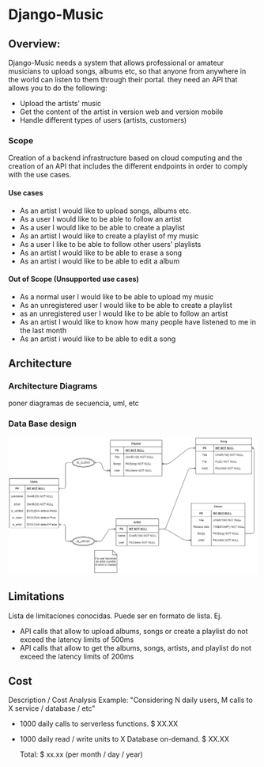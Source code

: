 # Django-Music

## Overview:

Django-Music needs a system that allows professional or amateur musicians to upload songs, albums etc, so that anyone from anywhere in the world can listen to them through their portal. they need an API that allows you to do the following:

* Upload the artists' music
* Get the content of the artist in version web and version mobile
* Handle different types of users \(artists, customers\)

### Scope

Creation of a backend infrastructure based on cloud computing and the creation of an API that includes the different endpoints in order to comply with the use cases.

#### Use cases

* As an artist I would like to upload songs, albums etc.
* As a user I would like to be able to follow an artist
* As a user I would like to be able to create a playlist
* As an artist I would like to create a playlist of my music
* As a user I like to be able to follow other users' playlists
* As an artist I would like to be able to erase a song
* As an artist i would like to be able to edit a album

#### Out of Scope \(Unsupported use cases\)

* As a normal user I would like to be able to upload my music
* As an unregistered user I would like to be able to create a playlist
* as an unregistered user I would like to be able to follow an artist
* As an artist I would like to know how many people have listened to me in the last month
* As an artist i would like to be able to edit a song

## Architecture

### Architecture Diagrams

poner diagramas de secuencia, uml, etc

### Data Base design

![](.gitbook/assets/descarga.png)

## Limitations

Lista de limitaciones conocidas. Puede ser en formato de lista. Ej.

* API calls that allow to upload albums, songs or create a playlist do not exceed the latency limits of 500ms
* API calls that allow to get the albums, songs, artists, and playlist do not exceed the latency limits of 200ms

## Cost

Description / Cost Analysis Example: "Considering N daily users, M calls to X service / database / etc"

* 1000 daily calls to serverless functions. $ XX.XX
* 1000 daily read / write units to X Database on-demand. $ XX.XX

  Total: $ xx.xx \(per month / day / year\)

